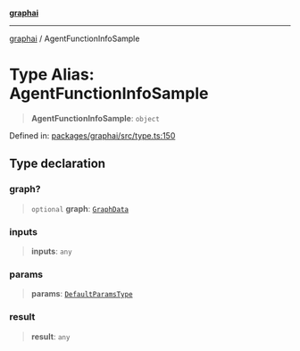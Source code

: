 [**graphai**](../README.md)

***

[graphai](../globals.md) / AgentFunctionInfoSample

# Type Alias: AgentFunctionInfoSample

> **AgentFunctionInfoSample**: `object`

Defined in: [packages/graphai/src/type.ts:150](https://github.com/kawamataryo/graphai/blob/5c4c4325bb275f17c58187664137731b5dc52a39/packages/graphai/src/type.ts#L150)

## Type declaration

### graph?

> `optional` **graph**: [`GraphData`](GraphData.md)

### inputs

> **inputs**: `any`

### params

> **params**: [`DefaultParamsType`](DefaultParamsType.md)

### result

> **result**: `any`
